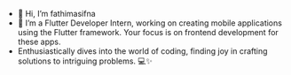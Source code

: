 - 👋 Hi, I’m fathimasifna
- 👀 I’m  a Flutter Developer Intern, working on creating mobile applications using the Flutter framework. Your focus is on frontend development for these apps.
- Enthusiastically dives into the world of coding, finding joy in crafting solutions to intriguing problems. 💻✨

<!---
fathimasifna/fathimasifna is a ✨ special ✨ repository because its `README.md` (this file) appears on your GitHub profile.
You can click the Preview link to take a look at your changes.
--->
